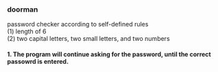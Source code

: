 ### doorman
password checker according to self-defined rules<br>
(1) length of 6<br>
(2) two capital letters, two small letters, and two numbers<br>

#### 1. The program will continue asking for the password, until the correct passowrd is entered.
